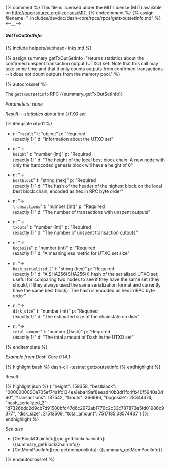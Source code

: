 {% comment %}
This file is licensed under the MIT License (MIT) available on
http://opensource.org/licenses/MIT.
{% endcomment %}
{% assign filename="_includes/devdoc/dash-core/rpcs/rpcs/gettxoutsetinfo.md" %}
<--__-->

##### GetTxOutSetInfo
{% include helpers/subhead-links.md %}

{% assign summary_getTxOutSetInfo="returns statistics about the confirmed unspent transaction output (UTXO) set. Note that this call may take some time and that it only counts outputs from confirmed transactions---it does not count outputs from the memory pool." %}

{% autocrossref %}

The `gettxoutsetinfo` RPC {{summary_getTxOutSetInfo}}

*Parameters: none*

*Result---statistics about the UTXO set*

{% itemplate ntpd1 %}
- n: "`result`"
  t: "object"
  p: "Required<br>(exactly 1)"
  d: "Information about the UTXO set"

- n: "→<br>`height`"
  t: "number (int)"
  p: "Required<br>(exactly 1)"
  d: "The height of the local best block chain.  A new node with only the hardcoded genesis block will have a height of 0"

- n: "→<br>`bestblock`"
  t: "string (hex)"
  p: "Required<br>(exactly 1)"
  d: "The hash of the header of the highest block on the local best block chain, encoded as hex in RPC byte order"

- n: "→<br>`transactions`"
  t: "number (int)"
  p: "Required<br>(exactly 1)"
  d: "The number of transactions with unspent outputs"

- n: "→<br>`txouts`"
  t: "number (int)"
  p: "Required<br>(exactly 1)"
  d: "The number of unspent transaction outputs"

- n: "→<br>`bogosize`"
  t: "number (int)"
  p: "Required<br>(exactly 1)"
  d: "A meaningless metric for UTXO set size"

- n: "→<br>`hash_serialized_2`"
  t: "string (hex)"
  p: "Required<br>(exactly 1)"
  d: "A SHA256(SHA256()) hash of the serialized UTXO set; useful for comparing two nodes to see if they have the same set (they should, if they always used the same serialization format and currently have the same best block).  The hash is encoded as hex in RPC byte order"

- n: "→<br>`disk_size`"
  t: "number (int)"
  p: "Required<br>(exactly 1)"
  d: "The estimated size of the chainstate on disk"

- n: "→<br>`total_amount`"
  t: "number (Dash)"
  p: "Required<br>(exactly 1)"
  d: "The total amount of Dash in the UTXO set"

{% enditemplate %}

*Example from Dash Core 0.14.1*

{% highlight bash %}
dash-cli -testnet gettxoutsetinfo
{% endhighlight %}

Result:

{% highlight json %}
{
  "height": 159358,
  "bestblock": "0000000000a705ef74a1fc134ea1eba49af8eead40b3df1fc4fb40f5940a0d60",
  "transactions": 187542,
  "txouts": 366996,
  "bogosize": 28344374,
  "hash_serialized_2": "d7326bdc2d9cb7d91580bfd47d6c2972ab1776c2c33c787873a5fd01986c9377",
  "disk_size": 21513509,
  "total_amount": 7517185.08574437
}
{% endhighlight %}

*See also*

* [GetBlockChainInfo][rpc getblockchaininfo]: {{summary_getBlockChainInfo}}
* [GetMemPoolInfo][rpc getmempoolinfo]: {{summary_getMemPoolInfo}}

{% endautocrossref %}
